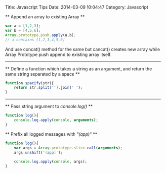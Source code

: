 Title: Javascript Tips
Date: 2014-03-09 10:04:47
Category: Javascript

** Append an array to existing Array **

``` javascript Append an array to existing Array 
var a = [1,2,3];
var b = [4,5,6];
Array.prototype.push.apply(a,b);
// a contains [1,2,3,4,5,6]
```
  And use concat() method for the same but cancat() creates new array while Array Prototype push append to existing array itself.

* * * * *

** Define a function which takes a string as an argument, and return the same string separated by a space **

``` javascript separated by a space
function spacify(str){
    return str.split('').join(' ');
}
```

* * * * *  

** Pass string argument to _console.log()_ **

``` javascript
function log(){
    console.log.apply(console, arguments);
}
```
    
** Prefix all logged messages with _"(app)"_ **

``` javascript
function log(){
    var args = Array.prototype.slice.call(arguments);
    args.unshift('(app)');
        
    console.log.apply(console, args);
}
```